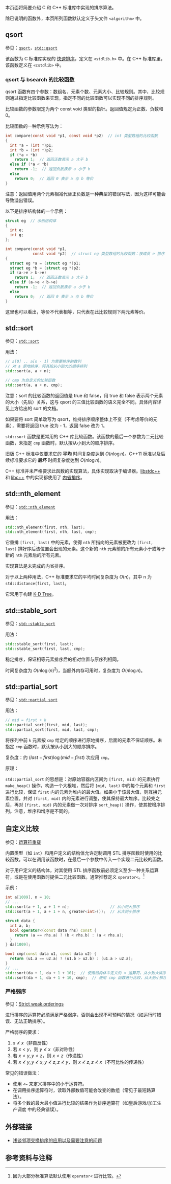 本页面将简要介绍 C 和 C++ 标准库中实现的排序算法。

除已说明的函数外，本页所列函数默认定义于头文件 `<algorithm>` 中。

## qsort

参见：[`qsort`](https://zh.cppreference.com/w/c/algorithm/qsort)，[`std::qsort`](https://zh.cppreference.com/w/cpp/algorithm/qsort)

该函数为 C 标准库实现的 [快速排序](./quick-sort.md)，定义在 `<stdlib.h>` 中。在 C++ 标准库里，该函数定义在 `<cstdlib>` 中。

### qsort 与 bsearch 的比较函数

qsort 函数有四个参数：数组名、元素个数、元素大小、比较规则。其中，比较规则通过指定比较函数来实现，指定不同的比较函数可以实现不同的排序规则。

比较函数的参数限定为两个 const void 类型的指针。返回值规定为正数、负数和 0。

比较函数的一种示例写法为：

```c
int compare(const void *p1, const void *p2)  // int 类型数组的比较函数
{
  int *a = (int *)p1;
  int *b = (int *)p2;
  if (*a > *b)
    return 1;  // 返回正数表示 a 大于 b
  else if (*a < *b)
    return -1;  // 返回负数表示 a 小于 b
  else
    return 0;  // 返回 0 表示 a 与 b 等价
}
```

注意：返回值用两个元素相减代替正负数是一种典型的错误写法，因为这样可能会导致溢出错误。

以下是排序结构体的一个示例：

```c
struct eg  // 示例结构体
{
  int e;
  int g;
};

int compare(const void *p1,
            const void *p2)  // struct eg 类型数组的比较函数：按成员 e 排序
{
  struct eg *a = (struct eg *)p1;
  struct eg *b = (struct eg *)p2;
  if (a->e > b->e)
    return 1;  // 返回正数表示 a 大于 b
  else if (a->e < b->e)
    return -1;  // 返回负数表示 a 小于 b
  else
    return 0;  // 返回 0 表示 a 与 b 等价
}
```

这里也可以看出，等价不代表相等，只代表在此比较规则下两元素等价。

## std::sort

参见：[`std::sort`](https://zh.cppreference.com/w/cpp/algorithm/sort)

用法：

```cpp
// a[0] .. a[n - 1] 为需要排序的数列
// 对 a 原地排序，将其按从小到大的顺序排列
std::sort(a, a + n);

// cmp 为自定义的比较函数
std::sort(a, a + n, cmp);
```

注意：sort 的比较函数的返回值是 true 和 false，用 true 和 false 表示两个元素的大小（先后）关系，这与 qsort 的三值比较函数的语义完全不同。具体内容详见上方给出的 sort 的文档。

如果要将 sort 简单改写为 qsort，维持排序顺序整体上不变（不考虑等价的元素），需要将返回 true 改为 - 1，返回 false 改为 1。

`std::sort` 函数是更常用的 C++ 库比较函数。该函数的最后一个参数为二元比较函数，未指定 `cmp` 函数时，默认按从小到大的顺序排序。

旧版 C++ 标准中仅要求它的 **平均** 时间复杂度达到 $O(n\log n)$。C++11 标准以及后续标准要求它的 **最坏** 时间复杂度达到 $O(n\log n)$。

C++ 标准并未严格要求此函数的实现算法，具体实现取决于编译器。[libstdc++](https://github.com/mirrors/gcc/blob/master/libstdc++-v3/include/bits/stl_algo.h) 和 [libc++](http://llvm.org/svn/llvm-project/libcxx/trunk/include/algorithm) 中的实现都使用了 [内省排序](./quick-sort.md#4)。

## std::nth_element

参见：[`std::nth_element`](https://zh.cppreference.com/w/cpp/algorithm/nth_element)

用法：

```cpp
std::nth_element(first, nth, last);
std::nth_element(first, nth, last, cmp);
```

它重排 `[first, last)` 中的元素，使得 `nth` 所指向的元素被更改为 `[first, last)` 排好序后该位置会出现的元素。这个新的 `nth` 元素前的所有元素小于或等于新的 `nth` 元素后的所有元素。

实现算法是未完成的内省排序。

对于以上两种用法，C++ 标准要求它的平均时间复杂度为 $O(n)$，其中 n 为 `std::distance(first, last)`。

它常用于构建 [K-D Tree](../ds/kdt.md)。

## std::stable_sort

参见：[`std::stable_sort`](https://zh.cppreference.com/w/cpp/algorithm/stable_sort)

用法：

```cpp
std::stable_sort(first, last);
std::stable_sort(first, last, cmp);
```

稳定排序，保证相等元素排序后的相对位置与原序列相同。

时间复杂度为 $O(n\log (n)^2)$，当额外内存可用时，复杂度为 $O(n\log n)$。

## std::partial_sort

参见：[`std::partial_sort`](https://zh.cppreference.com/w/cpp/algorithm/partial_sort)

用法：

```cpp
// mid = first + k
std::partial_sort(first, mid, last);
std::partial_sort(first, mid, last, cmp);
```

将序列中前 `k` 元素按 `cmp` 给定的顺序进行原地排序，后面的元素不保证顺序。未指定 `cmp` 函数时，默认按从小到大的顺序排序。

复杂度：约 $(\mathit{last}-\mathit{first})\log(\mathit{mid}-\mathit{first})$ 次应用 `cmp`。

原理：

`std::partial_sort` 的思想是：对原始容器内区间为 `[first, mid)` 的元素执行 `make_heap()` 操作，构造一个大根堆，然后将 `[mid, last)` 中的每个元素和 `first` 进行比较，保证 `first` 内的元素为堆内的最大值。如果小于该最大值，则互换元素位置，并对 `[first, mid)` 内的元素进行调整，使其保持最大堆序。比较完之后，再对 `[first, mid)` 内的元素做一次对排序 `sort_heap()` 操作，使其按增序排列。注意，堆序和增序是不同的。

## 自定义比较

参见：[运算符重载](https://zh.cppreference.com/w/cpp/language/operators)

内置类型（如 `int`）和用户定义的结构体允许定制调用 STL 排序函数时使用的比较函数。可以在调用该函数时，在最后一个参数中传入一个实现二元比较的函数。

对于用户定义的结构体，对其使用 STL 排序函数前必须定义至少一种关系运算符，或是在使用函数时提供二元比较函数。通常推荐定义 `operator<`。[^note1]

示例：

```cpp
int a[1009], n = 10;
// ...
std::sort(a + 1, a + 1 + n);                  // 从小到大排序
std::sort(a + 1, a + 1 + n, greater<int>());  // 从大到小排序
```

```cpp
struct data {
  int a, b;
  bool operator<(const data rhs) const {
    return (a == rhs.a) ? (b < rhs.b) : (a < rhs.a);
  }
} da[1009];

bool cmp(const data u1, const data u2) {
  return (u1.a == u2.a) ? (u1.b > u2.b) : (u1.a > u2.a);
}
// ...
std::sort(da + 1, da + 1 + 10);  // 使用结构体中定义的 < 运算符，从小到大排序
std::sort(da + 1, da + 1 + 10, cmp);  // 使用 cmp 函数进行比较，从大到小排序
```

### 严格弱序

参见：[Strict weak orderings](https://en.wikipedia.org/wiki/Weak_ordering#Strict_weak_orderings)

进行排序的运算符必须满足严格弱序，否则会出现不可预料的情况（如运行时错误、无法正确排序）。

严格弱序的要求：

1. $x \not< x$（非自反性）
2. 若 $x < y$，则 $y \not< x$（非对称性）
3. 若 $x < y, y < z$，则 $x < z$（传递性）
4. 若 $x \not< y, y \not< x, y \not< z, z \not< y$，则 $x \not< z, z \not< x$（不可比性的传递性）

常见的错误做法：

- 使用 `<=` 来定义排序中的小于运算符。
- 在调用排序运算符时，读取外部数值可能会改变的数组（常见于最短路算法）。
- 将多个数的最大最小值进行比较的结果作为排序运算符（如皇后游戏/加工生产调度 中的经典错误）。

## 外部链接

- [浅谈邻项交换排序的应用以及需要注意的问题](https://ouuan.github.io/浅谈邻项交换排序的应用以及需要注意的问题/)

## 参考资料与注释

[^note1]: 因为大部分标准算法默认使用 `operator<` 进行比较。
